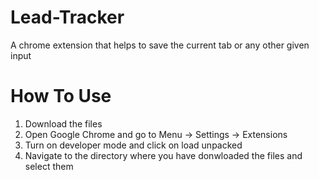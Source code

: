 # Lead-Tracker
A chrome extension that helps to save the current tab or any other given input

# How To Use
1. Download the files
2. Open Google Chrome and go to Menu -> Settings -> Extensions 
3. Turn on developer mode and click on load unpacked
4. Navigate to the directory where you have donwloaded the files and select them
 
